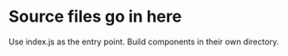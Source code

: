 # Source files go in here

Use index.js as the entry point.
Build components in their own directory.
